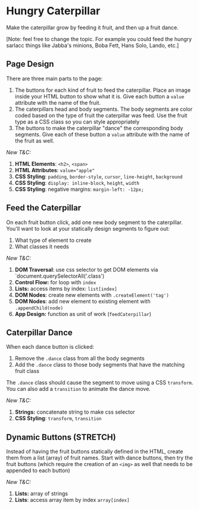 Hungry Caterpillar
===

Make the caterpillar grow by feeding it fruit, and then up a fruit dance.

[Note: feel free to change the topic. For example you could feed the hungry sarlacc 
things like Jabba's minions, Boba Fett, Hans Solo, Lando, etc.]

## Page Design

There are three main parts to the page:

1. The buttons for each kind of fruit to feed the caterpillar. 
Place an image inside your HTML button to show what it is. Give each 
button a `value` attribute with the name of the fruit. 
1. The caterpillars head and body segments. The body segments are color 
coded based on the type of fruit the caterpillar was feed. Use the fruit type 
as a CSS class so you can style appropriately
1. The buttons to make the caterpillar "dance" the corresponding body segments. Give each
of these button a `value` attribute with the name of the fruit as well.

_New T&C:_

1. **HTML Elements**: `<h2>`, `<span>`
1. **HTML Attributes**: `value="apple"`
1. **CSS Styling**: `padding`, `border-style`, `cursor`, `line-height`, `background`
1. **CSS Styling**: `display: inline-block`, `height`, `width`
1. **CSS Styling**: negative margins: `margin-left: -12px;`

## Feed the Caterpillar

On each fruit button click, add one new body segment to the caterpillar. 
You'll want to look at your statically design segments to figure out:
1. What type of element to create
1. What classes it needs

_New T&C:_

1. **DOM Traversal**: use css selector to get DOM elements via `document.querySelectorAll('.class')
1. **Control Flow:** for loop with `index`
1. **Lists:** access items by index: `list[index]`
1. **DOM Nodes**: create new elements with `.createElement('tag')`
1. **DOM Nodes**: add new element to existing element with `.appendChild(node)`
1. **App Design:** function as unit of work (`feedCaterpillar`)

## Caterpillar Dance

When each dance button is clicked:

1. Remove the `.dance` class from all the body segments
1. Add the `.dance` class to those body segments that have the matching fruit class

The `.dance` class should cause the segment to move using a CSS `transform`. You can also
add a `transition` to animate the dance move.


_New T&C:_

1. **Strings:** concatenate string to make css selector
1. **CSS Styling**: `transform`, `transition`

## Dynamic Buttons (STRETCH)

Instead of having the fruit buttons statically defined in the HTML, create them from
a list (array) of fruit names. Start with dance buttons, then try the fruit buttons (which require the creation of an `<img>` as well that needs to be appended to each
button)

_New T&C:_

1. **Lists:** array of strings
1. **Lists**: access array item by index `array[index]`
